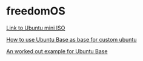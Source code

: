 # freedomOS

[Link to Ubuntu mini ISO](http://archive.ubuntu.com/ubuntu/dists/focal/main/installer-amd64/current/legacy-images/netboot)

[How to use Ubuntu Base as base for custom ubuntu](https://wiki.ubuntu.com/Base)

[An worked out example for Ubuntu Base](https://wiki.ubuntu.com/Base/InstallationExample)
